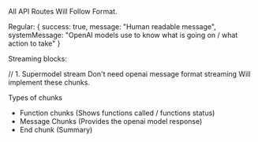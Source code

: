 All API Routes Will Follow Format.

Regular:
{
    success: true,
    message: "Human readable message",
    systemMessage: "OpenAI models use to know what is going on / what action to take"
}

Streaming blocks:

// 1. Supermodel stream
Don't need openai message format streaming
Will implement these chunks.

Types of chunks
- Function chunks (Shows functions called / functions status)
- Message Chunks (Provides the openai model response)
- End chunk (Summary)